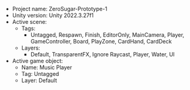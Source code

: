 <!-- UNITY CODE ASSIST INSTRUCTIONS START -->
- Project name: ZeroSugar-Prototype-1
- Unity version: Unity 2022.3.27f1
- Active scene:
  - Tags:
    - Untagged, Respawn, Finish, EditorOnly, MainCamera, Player, GameController, Board, PlayZone, CardHand, CardDeck
  - Layers:
    - Default, TransparentFX, Ignore Raycast, Player, Water, UI
- Active game object:
  - Name: Music Player
  - Tag: Untagged
  - Layer: Default
<!-- UNITY CODE ASSIST INSTRUCTIONS END -->
